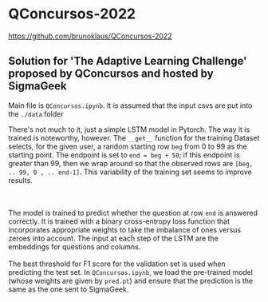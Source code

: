 # QConcursos-2022
https://github.com/brunoklaus/QConcursos-2022

Solution for 'The Adaptive Learning Challenge' proposed by QConcursos and hosted by SigmaGeek
---
Main file is ``QConcursos.ipynb``. It is assumed that the input csvs are put into the ``./data`` folder

There's not much to it, just a simple LSTM model in Pytorch. The way it is trained is noteworthy, however.  The ``__get__`` function for the training Dataset selects, for the given user, a random starting row ``beg`` from 0 to 99 as the starting point. The endpoint is set to ``end = beg + 50``; if this endpoint is greater than 99, then we wrap around so that the observed rows are ``[beg, .. 99, 0 , .. end-1]``. This variability of the training set seems to improve results.

<br/><br/>
The model is trained to predict whether the question at row ``end`` is answered correctly. It is trained with a binary cross-entropy loss function that incorporates appropriate weights to take the imbalance of ones versus zeroes into account. The input at each step of the LSTM are the embeddings for questions and columns. 
<br/><br/>
The best threshold for F1 score for the validation set is used when predicting the test set. In ``QConcursos.ipynb``, we load the pre-trained model (whose weights are given by ``pred.pt``) and ensure that the prediction is the same as the one sent to SigmaGeek.
